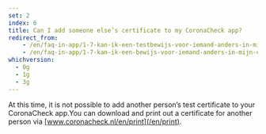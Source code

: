 ```yaml
---
set: 2
index: 6
title: Can I add someone else’s certificate to my CoronaCheck app?
redirect_from: 
    - /en/faq-in-app/1-7-kan-ik-een-testbewijs-voor-iemand-anders-in-mijn-app-toevoegen
    - /en/faq-in-app/1-7-kan-ik-een-bewijs-voor-iemand-anders-in-mijn-coronacheck-app-toevoegen
whichversion:
  - 0g
  - 1g
  - 3g
---
```

At this time, it is not possible to add another person’s test certificate to your CoronaCheck app.You can download and print out a certificate for another person via [www.coronacheck.nl/en/print](/en/print).
